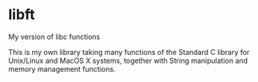 # libft
My version of libc functions

This is my own library taking many functions of the Standard C library for Unix/Linux and MacOS X systems, together with String manipulation and memory management functions.
